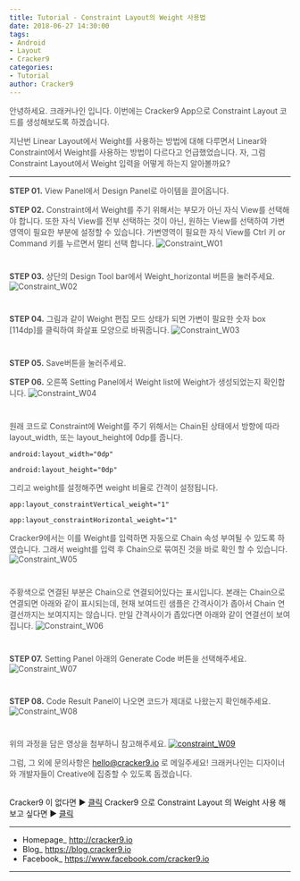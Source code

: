 ```yaml
---
title: Tutorial - Constraint Layout의 Weight 사용법
date: 2018-06-27 14:30:00
tags: 
- Android
- Layout
- Cracker9
categories:
- Tutorial
author: Cracker9
---
```

<span style="color:#4d4d4d">안녕하세요. 크래커나인 입니다.
이번에는 Cracker9 App으로 Constraint Layout 코드를 생성해보도록 하겠습니다.

<span style="color:#4d4d4d">지난번 Linear Layout에서 Weight를 사용하는 방법에 대해 다루면서 Linear와 Constraint에서 Weight를 사용하는 방법이 다르다고 언급했었습니다. 자, 그럼 Constraint Layout에서 Weight 입력을 어떻게 하는지 알아볼까요?
***
<span style="color:#4d4d4d">**STEP 01.** View Panel에서 Design Panel로 아이템을 끌어옵니다.

<span style="color:#4d4d4d">**STEP 02.** Constraint에서 Weight를 주기 위해서는 부모가 아닌 자식 View를 선택해야 합니다. 또한 자식 View를 전부 선택하는 것이 아닌, 원하는 View를 선택하여 가변영역이 필요한 부분에 설정할 수 있습니다. 가변영역이 필요한 자식 View를 Ctrl 키 or Command 키를 누르면서 멀티 선택 합니다.
![Constraint_W01](/img/HowToUseConstraintWeight/01.jpg?raw=true)
#  

<span style="color:#4d4d4d">**STEP 03.** 상단의 Design Tool bar에서 Weight_horizontal 버튼을 눌러주세요.
![Constraint_W02](/img/HowToUseConstraintWeight/02.jpg?raw=true)
#  

<span style="color:#4d4d4d">**STEP 04.** 그림과 같이 Weight 편집 모드 상태가 되면 가변이 필요한 숫자 box [114dp]를 클릭하여 화살표 모양으로 바꿔줍니다.
![Constraint_W03](/img/HowToUseConstraintWeight/03.jpg?raw=true)
#  

<span style="color:#4d4d4d">**STEP 05.** Save버튼을 눌러주세요.

<span style="color:#4d4d4d">**STEP 06.** 오른쪽 Setting Panel에서 Weight list에 Weight가 생성되었는지 확인합니다.
![Constraint_W04](/img/HowToUseConstraintWeight/04.jpg?raw=true)
#  

<span style="color:#4d4d4d">원래 코드로 Constraint에 Weight를 주기 위해서는 Chain된 상태에서 방향에 따라  layout_width, 또는 layout_height에 0dp를 줍니다.
<pre><code>android:layout_width="0dp"</code></pre><pre><code>android:layout_height="0dp"</code></pre>

<span style="color:#4d4d4d">그리고 weight를 설정해주면 weight 비율로 간격이 설정됩니다.
<pre><code>app:layout_constraintVertical_weight="1"</code></pre><pre><code>app:layout_constraintHorizontal_weight="1"</code></pre>

<span style="color:#4d4d4d">Cracker9에서는 이를  Weight를 입력하면 자동으로 Chain 속성 부여될 수 있도록 하였습니다. 그래서 weight를 입력 후 Chain으로 묶여진 것을 바로 확인 할 수 있습니다.
![Constraint_W05](/img/HowToUseConstraintWeight/05.jpg?raw=true)
#  

<span style="color:#4d4d4d">주황색으로 연결된 부분은 Chain으로 연결되어있다는 표시입니다. 본래는 Chain으로 연결되면 아래와 같이 표시되는데, 현재 보여드린 샘플은 간격사이가 좁아서 Chain 연결선까지는 보여지지는 않습니다. 만일 간격사이가 좁았다면 아래와 같이 연결선이 보여집니다.
![Constraint_W06](/img/HowToUseConstraintWeight/06.jpg?raw=true)
#  

<span style="color:#4d4d4d">**STEP 07.** Setting Panel 아래의 Generate Code 버튼을 선택해주세요.
![Constraint_W07](/img/HowToUseConstraintWeight/07.jpg?raw=true)
#  

<span style="color:#4d4d4d">**STEP 08.** Code Result Panel이 나오면 코드가 제대로 나왔는지 확인해주세요.
![Constraint_W08](/img/HowToUseConstraintWeight/08.jpg?raw=true)
#  

<span style="color:#4d4d4d">위의 과정을 담은 영상을 첨부하니 참고해주세요.
[![constraint_W09](/img/HowToUseConstraintWeight/v05.jpg?raw=true)](https://youtu.be/eVKLorgs12A)

<span style="color:#4d4d4d">그럼, 그 외에 문의사항은 [hello@cracker9.io](helloo@cracker9.io) 로 메일주세요!
크래커나인는 디자이너와 개발자들이 Creative에 집중할 수 있도록 돕겠습니다. <br><br>

Cracker9 이 없다면 ▶ [클릭](http://cracker9.io/#skip-downloads)
Cracker9 으로 Constraint Layout 의 Weight 사용 해보고 싶다면  ▶ [클릭](https://release.cracker9.io/code-snippet/artboards/ddd1966e-191d-4087-b81a-f272314d89df/)


_____

* Homepage_ http://cracker9.io
* Blog_ https://blog.cracker9.io
* Facebook_ https://www.facebook.com/cracker9.io

_____
